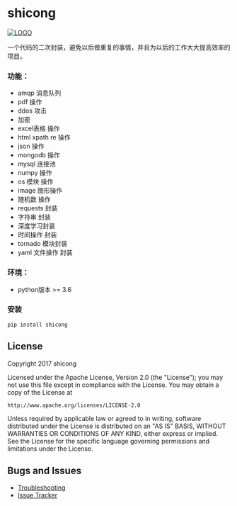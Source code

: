 shicong
===========

[![LOGO]][PyPI]

一个代码的二次封装，避免以后做重复的事情，并且为以后的工作大大提高效率的项目。

### 功能：
- amqp 消息队列
- pdf 操作
- ddos 攻击
- 加密
- excel表格 操作
- html xpath re 操作
- json 操作
- mongodb 操作
- mysql 连接池
- numpy 操作
- os 模块 操作
- image 图形操作
- 随机数 操作
- requests 封装
- 字符串 封装
- 深度学习封装
- 时间操作 封装
- tornado 模块封装
- yaml 文件操作 封装

### 环境：
- python版本 >= 3.6

### 安装

    pip install shicong


License
-------

Copyright 2017 shicong

Licensed under the Apache License, Version 2.0 (the "License"); you may
not use this file except in compliance with the License. You may obtain
a copy of the License at

    http://www.apache.org/licenses/LICENSE-2.0

Unless required by applicable law or agreed to in writing, software
distributed under the License is distributed on an "AS IS" BASIS, WITHOUT
WARRANTIES OR CONDITIONS OF ANY KIND, either express or implied. See the
License for the specific language governing permissions and limitations
under the License.

Bugs and Issues
----------------

* [Troubleshooting]
* [Issue Tracker]

[PyPI]:              https://pypi.python.org/pypi/shicong
[LOGO]:              https://github.com/shi-cong/shicong/blob/master/docs/a50f4bfbfbedab64876212cdf136afc379311eae.jpg
[Issue Tracker]:     https://github.com/shi-cong/shicong/issues?state=open
[Troubleshooting]:   https://github.com/shi-cong/shicong/wiki/Troubleshooting